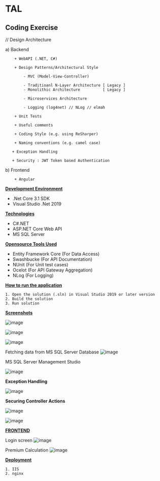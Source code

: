 # TAL
Coding Exercise
---------------

// Design Architecture

a) Backend

        + WebAPI (.NET, C#)
		
		+ Design Patterns/Architectural Style
		
		    - MVC (Model-View-Controller)
			
			- Traditioanl N-Layer Architecture [ Legacy ]
			- Monolithic Architecture          [ Legacy ] 

			- Microservices Architecture

            - Logging (log4net) // NLog // elmah

        + Unit Tests
		
		+ Useful comments
		
		+ Coding Style (e.g. using ReSharper)
		
		+ Naming conventions (e.g. camel case)
		
       + Exception Handling

       + Security : JWT Token based Authentication

		
b) Frontend

        + Angular


**<ins>Development Environment</ins>**

* .Net Core 3.1 SDK
* Visual Studio .Net 2019


**<ins>Technologies</ins>**

* C#.NET
* ASP.NET Core Web API
* MS SQL Server

**<ins>Opensource Tools Used</ins>**

* Entity Framework Core (For Data Access)
* Swashbucke (For API Documentation)
* NUnit (For Unit test cases)
* Ocelot (For API Gateway Aggregation)
* NLog (For Logging)

**<ins>How to run the application</ins>**

    1. Open the solution (.sln) in Visual Studio 2019 or later version
    2. Build the solution
    3. Run solution

**<ins>Screenshots</ins>**

![image](https://user-images.githubusercontent.com/70483213/167023756-0ba343bd-aaae-4ac1-b750-9bec120c3e38.png)

![image](https://user-images.githubusercontent.com/70483213/167121113-f323e1ce-7bcd-4afe-a0ce-47fd41835eb5.png)

![image](https://user-images.githubusercontent.com/70483213/167121142-7c0993e3-62c3-4f63-b8b5-7aefe9e2d997.png)

Fetching data from MS SQL Server Database
![image](https://user-images.githubusercontent.com/70483213/167121275-a16a0f34-6fe5-4177-b12b-6b81be8407cc.png)

MS SQL Server Management Studio

![image](https://user-images.githubusercontent.com/70483213/167122286-1cb729c3-8bd2-4963-a0f6-15b5e86f2b20.png)

**Exception Handling**

![image](https://user-images.githubusercontent.com/70483213/167240645-935909b0-9d02-44eb-8ed8-db19055eb1e7.png)

**Securing Controller Actions**

![image](https://user-images.githubusercontent.com/70483213/167240669-e09aa1ba-e13c-4ed4-a1c9-bb61009d4dff.png)

![image](https://user-images.githubusercontent.com/70483213/167240675-a399c495-4de3-4081-8421-1435784c43af.png)


**<ins>FRONTEND</ins>**

Login screen
![image](https://user-images.githubusercontent.com/70483213/167284889-2f11bbe1-3dcb-4009-93a2-4107df4caae8.png)

Premium Calculation
![image](https://user-images.githubusercontent.com/70483213/167284900-09a2d3bc-7ff4-433e-b6f5-7051d791c4c4.png)




**<ins>Deployment</ins>**

    1. IIS
    2. nginx
